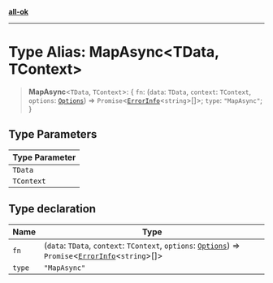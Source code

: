 [**all-ok**](../README.md)

***

# Type Alias: MapAsync\<TData, TContext\>

> **MapAsync**\<`TData`, `TContext`\>: \{ `fn`: (`data`: `TData`, `context`: `TContext`, `options`: [`Options`](Options.md)) => `Promise`\<[`ErrorInfo`](ErrorInfo.md)\<`string`\>[]\>; `type`: `"MapAsync"`; \}

## Type Parameters

| Type Parameter |
| ------ |
| `TData` |
| `TContext` |

## Type declaration

| Name | Type |
| ------ | ------ |
| `fn` | (`data`: `TData`, `context`: `TContext`, `options`: [`Options`](Options.md)) => `Promise`\<[`ErrorInfo`](ErrorInfo.md)\<`string`\>[]\> |
| `type` | `"MapAsync"` |
